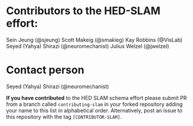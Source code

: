 # Contributors to the HED-SLAM effort:

Sein Jeung (@sjeung)
Scott Makeig (@smakieg)
Kay Robbins (@VisLab)
Seyed (Yahya) Shirazi (@neuromechanist)
Julius Welzel (@jwelzel)

# Contact person
Seyed (Yahya) Shirazi (@neuromechanist)

**If you have contributed** to the HED SLAM schema effort please submit PR from a
branch called `contributing-slam` in your forked repository adding your name to this list in alphabetical order.
Alternatively, post an issue to this repository with the tag `[CONTRIBUTOR-SLAM]`.





